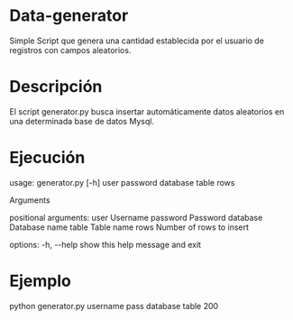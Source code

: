 # Data-generator
Simple Script que genera una cantidad establecida por el usuario de registros con campos aleatorios.

# Descripción
El script generator.py busca insertar automáticamente datos aleatorios en una determinada base de datos Mysql.

# Ejecución
usage: generator.py [-h] user password database table rows

Arguments

positional arguments:
  user        Username
  password    Password
  database    Database name
  table       Table name
  rows        Number of rows to insert

options:
  -h, --help  show this help message and exit

# Ejemplo
python generator.py username pass database table 200
